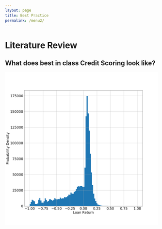 ```yaml
---
layout: page
title: Best Practice
permalink: /menu2/
---
```


# Literature Review
## What does best in class Credit Scoring look like?

![Table1](/image/loan.png)
